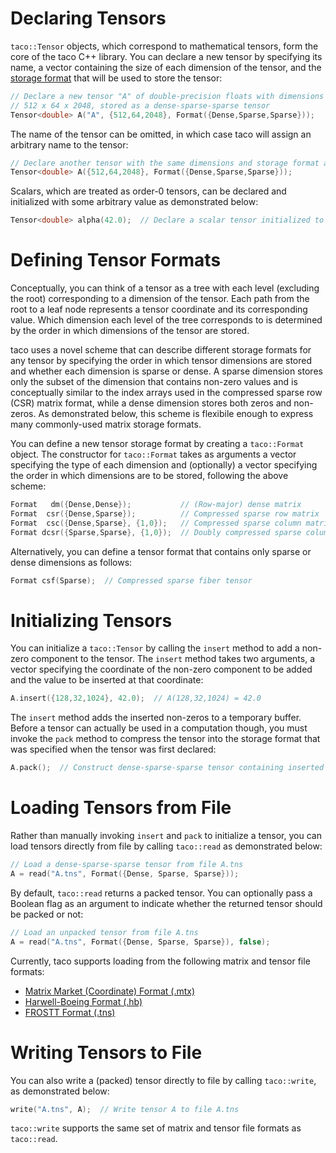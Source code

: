 # Declaring Tensors

`taco::Tensor` objects, which correspond to mathematical tensors, form the core of the taco C++ library. You can declare a new tensor by specifying its name, a vector containing the size of each dimension of the tensor, and the [storage format](tensors.md#defining-tensor-formats) that will be used to store the tensor:

```c++
// Declare a new tensor "A" of double-precision floats with dimensions 
// 512 x 64 x 2048, stored as a dense-sparse-sparse tensor
Tensor<double> A("A", {512,64,2048}, Format({Dense,Sparse,Sparse}));
```

The name of the tensor can be omitted, in which case taco will assign an arbitrary name to the tensor:

```c++
// Declare another tensor with the same dimensions and storage format as before
Tensor<double> A({512,64,2048}, Format({Dense,Sparse,Sparse}));
```

Scalars, which are treated as order-0 tensors, can be declared and initialized with some arbitrary value as demonstrated below:

```c++
Tensor<double> alpha(42.0);  // Declare a scalar tensor initialized to 42.0
```

# Defining Tensor Formats

Conceptually, you can think of a tensor as a tree with each level (excluding the root) corresponding to a dimension of the tensor. Each path from the root to a leaf node represents a tensor coordinate and its corresponding value. Which dimension each level of the tree corresponds to is determined by the order in which dimensions of the tensor are stored.

taco uses a novel scheme that can describe different storage formats for any tensor by specifying the order in which tensor dimensions are stored and whether each dimension is sparse or dense. A sparse dimension stores only the subset of the dimension that contains non-zero values and is conceptually similar to the index arrays used in the compressed sparse row (CSR) matrix format, while a dense dimension stores both zeros and non-zeros. As demonstrated below, this scheme is flexibile enough to express many commonly-used matrix storage formats.

You can define a new tensor storage format by creating a `taco::Format` object. The constructor for `taco::Format` takes as arguments a vector specifying the type of each dimension and (optionally) a vector specifying the order in which dimensions are to be stored, following the above scheme:
```c++
Format   dm({Dense,Dense});           // (Row-major) dense matrix
Format  csr({Dense,Sparse});          // Compressed sparse row matrix
Format  csc({Dense,Sparse}, {1,0});   // Compressed sparse column matrix
Format dcsr({Sparse,Sparse}, {1,0});  // Doubly compressed sparse column matrix
```

Alternatively, you can define a tensor format that contains only sparse or dense dimensions as follows:

```c++
Format csf(Sparse);  // Compressed sparse fiber tensor
```

# Initializing Tensors

You can initialize a `taco::Tensor` by calling the `insert` method to add a non-zero component to the tensor. The `insert` method takes two arguments, a vector specifying the coordinate of the non-zero component to be added and the value to be inserted at that coordinate:

```c++
A.insert({128,32,1024}, 42.0);  // A(128,32,1024) = 42.0
```

The `insert` method adds the inserted non-zeros to a temporary buffer. Before a tensor can actually be used in a computation though, you must invoke the `pack` method to compress the tensor into the storage format that was specified when the tensor was first declared:

```c++
A.pack();  // Construct dense-sparse-sparse tensor containing inserted non-zeros
```

# Loading Tensors from File

Rather than manually invoking `insert` and `pack` to initialize a tensor, you can load tensors directly from file by calling `taco::read` as demonstrated below:

```c++
// Load a dense-sparse-sparse tensor from file A.tns
A = read("A.tns", Format({Dense, Sparse, Sparse}));
```

By default, `taco::read` returns a packed tensor. You can optionally pass a Boolean flag as an argument to indicate whether the returned tensor should be packed or not:

```c++
// Load an unpacked tensor from file A.tns
A = read("A.tns", Format({Dense, Sparse, Sparse}), false);
```

Currently, taco supports loading from the following matrix and tensor file formats:

* [Matrix Market (Coordinate) Format (.mtx)](http://math.nist.gov/MatrixMarket/formats.html#MMformat)
* [Harwell-Boeing Format (.hb)](http://math.nist.gov/MatrixMarket/formats.html#hb)
* [FROSTT Format (.tns)](http://frostt.io/tensors/file-formats.html)

# Writing Tensors to File

You can also write a (packed) tensor directly to file by calling `taco::write`, as demonstrated below:

```c++
write("A.tns", A);  // Write tensor A to file A.tns
```

`taco::write` supports the same set of matrix and tensor file formats as `taco::read`.
